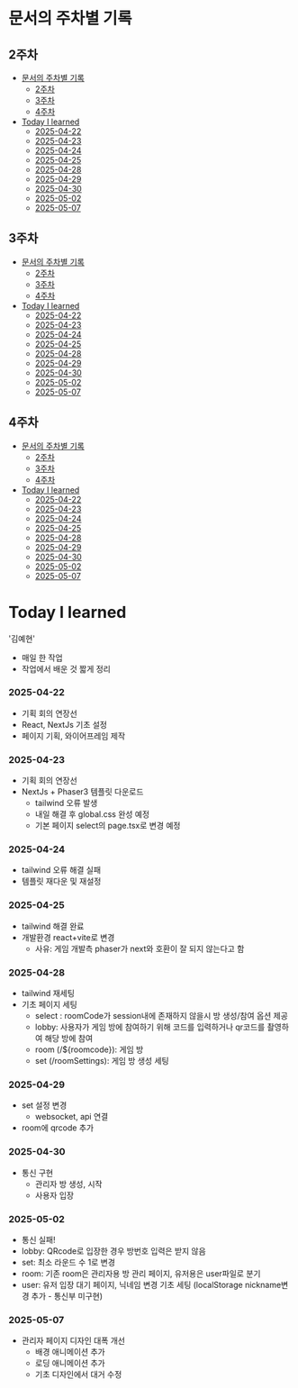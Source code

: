
# 문서의 주차별 기록
## 2주차
- [문서의 주차별 기록](#문서의-주차별-기록)
  - [2주차](#2주차)
  - [3주차](#3주차)
  - [4주차](#4주차)
- [Today I learned](#today-i-learned)
    - [2025-04-22](#2025-04-22)
    - [2025-04-23](#2025-04-23)
    - [2025-04-24](#2025-04-24)
    - [2025-04-25](#2025-04-25)
    - [2025-04-28](#2025-04-28)
    - [2025-04-29](#2025-04-29)
    - [2025-04-30](#2025-04-30)
    - [2025-05-02](#2025-05-02)
    - [2025-05-07](#2025-05-07)

## 3주차
- [문서의 주차별 기록](#문서의-주차별-기록)
  - [2주차](#2주차)
  - [3주차](#3주차)
  - [4주차](#4주차)
- [Today I learned](#today-i-learned)
    - [2025-04-22](#2025-04-22)
    - [2025-04-23](#2025-04-23)
    - [2025-04-24](#2025-04-24)
    - [2025-04-25](#2025-04-25)
    - [2025-04-28](#2025-04-28)
    - [2025-04-29](#2025-04-29)
    - [2025-04-30](#2025-04-30)
    - [2025-05-02](#2025-05-02)
    - [2025-05-07](#2025-05-07)

## 4주차
- [문서의 주차별 기록](#문서의-주차별-기록)
  - [2주차](#2주차)
  - [3주차](#3주차)
  - [4주차](#4주차)
- [Today I learned](#today-i-learned)
    - [2025-04-22](#2025-04-22)
    - [2025-04-23](#2025-04-23)
    - [2025-04-24](#2025-04-24)
    - [2025-04-25](#2025-04-25)
    - [2025-04-28](#2025-04-28)
    - [2025-04-29](#2025-04-29)
    - [2025-04-30](#2025-04-30)
    - [2025-05-02](#2025-05-02)
    - [2025-05-07](#2025-05-07)


# Today I learned

'김예현'

- 매일 한 작업
- 작업에서 배운 것 짧게 정리

### 2025-04-22

- 기획 회의 연장선
- React, NextJs 기초 설정
- 페이지 기획, 와이어프레임 제작

### 2025-04-23

- 기획 회의 연장선
- NextJs + Phaser3 템플릿 다운로드
    - tailwind 오류 발생
    - 내일 해결 후 global.css 완성 예정
    - 기본 페이지 select의 page.tsx로 변경 예정

### 2025-04-24

- tailwind 오류 해결 실패
- 템플릿 재다운 및 재설정

### 2025-04-25

- tailwind 해결 완료
- 개발환경 react+vite로 변경
  - 사유: 게임 개발측 phaser가 next와 호환이 잘 되지 않는다고 함

### 2025-04-28

- tailwind 재세팅
- 기초 페이지 세팅
  - select : roomCode가 session내에 존재하지 않을시 방 생성/참여 옵션 제공
  - lobby: 사용자가 게임 방에 참여하기 위해 코드를 입력하거나 qr코드를 촬영하여 해당 방에 참여
  - room (/${roomcode}): 게임 방
  - set (/roomSettings): 게임 방 생성 세팅

### 2025-04-29

- set 설정 변경
  - websocket, api 연결
- room에 qrcode 추가

### 2025-04-30

- 통신 구현
  - 관리자 방 생성, 시작
  - 사용자 입장

### 2025-05-02

- 통신 실패!
- lobby: QRcode로 입장한 경우 방번호 입력은 받지 않음
- set: 최소 라운드 수 1로 변경
- room: 기존 room은 관리자용 방 관리 페이지, 유저용은 user파일로 분기
- user: 유저 입장 대기 페이지, 닉네임 변경 기초 세팅 (localStorage nickname변경 추가 - 통신부 미구현)

### 2025-05-07

- 관리자 페이지 디자인 대폭 개선
  - 배경 애니메이션 추가
  - 로딩 애니메이션 추가
  - 기초 디자인에서 대거 수정